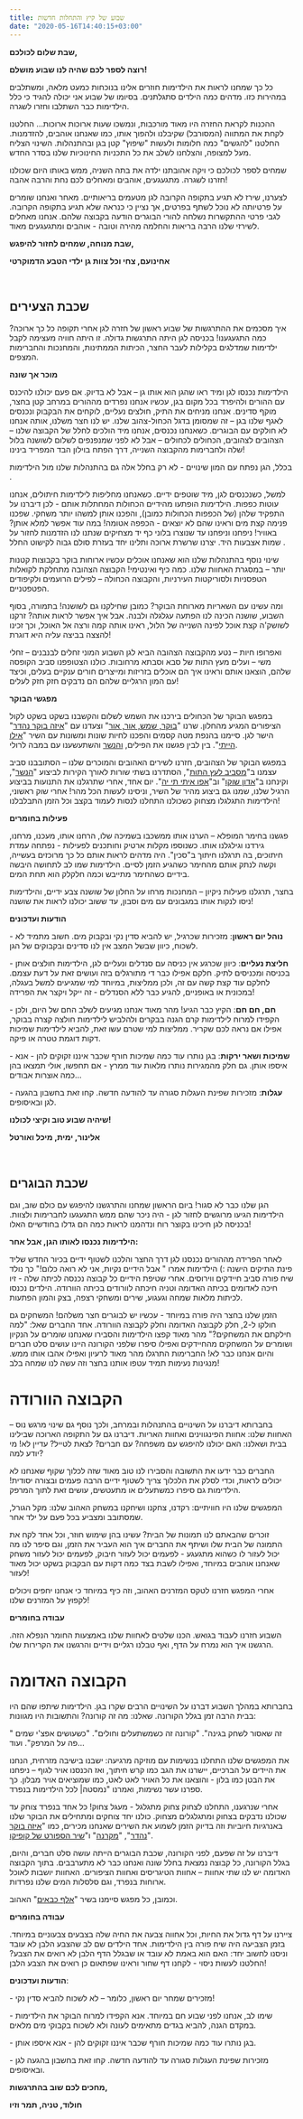 ```yaml
---
title: שבוע של קיץ והתחלות חדשות
date: "2020-05-16T14:40:15+03:00"
---
```


**שבת שלום לכולכם,**

**רוצה לספר לכם שהיה לנו שבוע מושלם!**

כל כך שמחנו לראות את הילדימות חוזרים אלינו בנוכחות כמעט מלאה, ומשתלבים במהירות כזו. מדהים כמה הילדים סתגלתנים. בסיומו של שבוע אני יכולה להגיד כי כלל הילדימות כבר השתלבו וחזרו לשגרה.

ההכנות לקראת החזרה היו מאוד מורכבות, ונמשכו שעות ארוכות ארוכות... החלטנו לקחת את המתווה (המסורבל) שקיבלנו ולהפוך אותו, כמו שאנחנו אוהבים, להזדמנות. החלטנו "להגשים" כמה חלומות ולעשות "שיפוץ" קטן בגן ובהתנהלות. השינוי הצליח מעל למצופה, והצלחנו לשלב את כל התכניות החינוכיות שלנו בסדר החדש.

שמחים לספר לכולכם כי ויקה אהובתנו ילדה את בתה השניה, ממש באותו היום שכולנו חזרנו לשגרה. מתגעגעים, אוהבים ומאחלים לכם נחת והרבה אהבה!

לצערנו, שירז לא תגיע בתקופה הקרובה לגן מטעמים בריאותיים. מאחר ואנחנו שומרים על פרטיותה לא נוכל לשתף בפרטים, אך נציין כי כנראה שלא תגיע בתקופה הקרובה. לגבי פרטי ההתקשרות נשלחה להורי הבוגרים הודעה בקבוצה שלהם. אנחנו מאחלים לשירזי שלנו הרבה בריאות והחלמה מהירה וטובה - אוהבים ומתגעגעים מאוד.

**שבת מנוחה, שמחים לחזור להיפגש,**

**אחינועם, צחי וכל צוות גן ילדי הטבע הדמוקרטי**

**<br/>**

## שכבת הצעירים

איך מסכמים את ההתרגשות של שבוע ראשון של חזרה לגן אחרי תקופה כל כך ארוכה? כמה התגעגענו! בכניסה לגן היתה התרגשות גדולה. זו היתה חוויה מעצימה לקבל ילדימות שמדלגים בקלילות לעבר החצר, הכיתות הממתינות, והמחנכות והחברימות המצפים.

**מוכר אך שונה**

הילדימות נכנסו לגן ומיד ראו שהגן הוא אותו גן – אבל לא בדיוק. אם פעם יכולנו להיכנס עם ההורים ולהיפרד בכל מקום בגן, עכשיו אנחנו נפרדים מההורים במרחב קטן בחצר, מוקף סדינים. אנחנו מניחים את התיק, חולצים נעליים, לוקחים את הבקבוק ונכנסים לאגף שלנו בגן – זה שמסומן בדגל הכחול-צהוב שלנו. יש לנו חצר משלנו, אותה אנחנו לא חולקים עם הבוגרים. כשאנחנו נכנסים, אנחנו מיד הולכים לחלל של הקבוצה שלנו – הצהובים לצהובים, הכחולים לכחולים – אבל לא לפני שמנפנפים לשלום לשושנה בלול שלה ולחברימות מהקבוצה השנייה, דרך הפתח בוילון הבד המפריד בינינו!

בכלל, הגן נפתח עם המון שינויים - לא רק בחלל אלה גם בהתנהלות שלנו מול הילדימות .

למשל, כשנכנסים לגן, מיד שוטפים ידיים. כשאנחנו מחליפות לילדימות חיתולים, אנחנו עוטות כפפות. הילדימות הופתעו מהידיים הכחולות המחתלות אותם - לכן דיברנו על התפקיד שלהן (של הכפפות הכחולות כמובן), והפכנו אותן למשהו יותר משחקי. שפכנו פנימה קצת מים וראינו שהם לא יוצאים - הכפפה אטומה! במה עוד אפשר למלא אותן? באוויר! ניפחנו וניפחנו עד שנוצרו בלוני כף יד מצחיקים שנתנו לנו הזדמנות לחזור על שמות אצבעות היד. יצרנו שרשרת ארוכה ותלינו יחד בעזרת סולם גבוה לקישוט החלל .

שינוי נוסף בהתנהלות שלנו הוא שאנחנו אוכלים עכשיו ארוחות בוקר בקבוצות קטנות יותר – במסגרת האחוות שלנו. כמה כיף ואינטימי! הקבוצה הצהובה מתחלקת לקואלות הטפסניות ולסוריקטות העירניות, והקבוצה הכחולה – לפילים הרועמים ולקיפודים הפטפטניים.

ומה עשינו עם השאריות מארוחת הבוקר? כמובן שחילקנו גם לשושנה! בתמורה, בסוף השבוע, שושנה הכינה לנו הפתעה עגלגלה ולבנה. אבל איך אפשר לראות אותה? זרקנו לשושק'ה קצת אוכל לפינה השנייה של הלול, ראינו אותה קמה ורצה אל האוכל, וכך זכינו להצצה בביצה עליה היא דוגרת!

ואפרופו חיות – נטע מהקבוצה הצהובה הביא לגן השבוע המוני זחלים לבנבנים – זחלי משי – ועלים מעץ התות של סבא וסבתא מרחובות. כולנו הצטופפנו סביב הקופסה שלהם, הוצאנו אותם וראינו איך הם אוכלים בזריזות ומייצרים חורים ענקיים בעלים, וכיצד עם המון הרגליים שלהם הם נדבקים חזק חזק לעלים!

**מפגשי הבוקר**

במפגש הבוקר של הכחולים בירכנו את השמש לשלום והקשבנו בשקט בשקט לקול הציפורים המגיע מהחלון. שרנו "[בוקר, שמש, אור, אור](https://www.youtube.com/watch?v=OP4iF6RYOoE)" וצעדנו עם "[איזה בוקר נהדר](https://www.google.com/search?client=firefox-b-d&q=%D7%90%D7%99%D7%96%D7%94+%D7%91%D7%95%D7%A7%D7%A8+%D7%A0%D7%94%D7%93%D7%A8)" הישר לגן. סיימנו בהנפת מטה קסמים והפכנו לחיות שונות ומשונות עם השיר "[אילו הייתי](https://www.youtube.com/watch?v=DnRCI8aLt_Q&list=RDaM856Z3t_l0&index=1)". בין לבין פגשנו את הפילים, [והנשר](https://www.youtube.com/watch?v=gHIYOUdcfxs&t=9s) והשתעשענו עם במבה לרולי.

במפגש הבוקר של הצהובים, חזרנו לשירים האהובים והמוכרים שלנו – הסתובבנו סביב עצמנו ב"[מסביב לעץ התות](https://www.youtube.com/watch?v=7VpIEdeWKqI)", הסתדרנו בשתי שורות לאורך הקירות לביצוע "[הנשר](https://www.youtube.com/watch?v=gHIYOUdcfxs&t=9s)", וקינחנו ב"[אדון שוקו](https://www.youtube.com/watch?v=4Ij1CaPrQio)" וב"[אפו איתי תי יה](https://www.youtube.com/watch?v=6Wt-J3AiLag)". יום אחד, אחרי שתרגלנו את התנועות בביצוע הרגיל שלנו, שמנו גם ביצוע מהיר של השיר, וניסינו לעשות הכל מהר! אחרי שוק ראשוני, הילדימות התגלגלו מצחוק כשכולנו התחלנו לנסות לעמוד בקצב וכל הזמן התבלבלנו!

**פעילות בחומרים**

פגשנו בחימר המופלא – הערנו אותו ממשכבו בשמיכה שלו, הרחנו אותו, מעכנו, מרחנו, גירדנו וגילגלנו אותו. כשנוספו מקלות ארטיק וחותכנים לפעילות - נפתחה עמדת חיתוכים, בה תרגלנו חיתוך ב"סכין". היה מדהים לראות אותם כל כך מרוכזים בעשייה, וקשה לנתק אותם מהחימר כשהגיע הזמן לסיים. הילדימות שמו לב לתחושה היבשה בידיים כשהחימר מתייבש וכמה חלקלק הוא תחת המים.

בחצר, תרגלנו פעילות ניקיון – המחנכות מרחו על החלון של שושנה צבע ידיים, והילדימות ניסו לנקות אותו במגבונים עם מים וסבון, עד ששוב יכולנו לראות את שושנה!

**הודעות ועדכונים**

\- **נוהל יום ראשון**: מזכירות שכרגיל, יש להביא סדין נקי ובקבוק מים. חשוב מתמיד לא לשכוח, כיוון שבשל המצב אין לנו סדינים ובקבוקים של הגן.

\- **חליצת נעליים**: כיוון שכרגע אין כניסה עם סנדלים ונעליים לגן, הילדימות חולצים אותן בכניסה ומכניסים לתיק. חלקם אפילו כבר די מתורגלים בזה ועושים זאת על דעת עצמם. לחלקם עוד קצת קשה עם זה, ולכן ממליצות, במיוחד למי שמגיעים למשל בעגלה, במכונית או באופניים, להגיע כבר ללא הסנדלים - זה ייקל ויקצר את הפרידה!

\- **חם, חם חם**: הקיץ כבר הגיע! מהר מאוד אנחנו מגיעים לשלב החם של היום, ולכן הקפידו למרוח לילדימות קרם הגנה בבקרים ולהלביש לילדימות חולצה קצרה בבוקר, אפילו אם נראה לכם שקריר. ממליצות למי שטרם עשו זאת, להביא לילדימות שמיכות דקות דוגמת טטרה או פיקה.

\- **שמיכות ושאר ירקות**: בגן נותרו עוד כמה שמיכות חורף שכבר איננו זקוקים להן - אנא איספו אותן. גם חלק מהמגירות נותרו מלאות עוד ממרץ - אם תחפשו, אולי תמצאו בהן כמה אוצרות אבודים…

\- **עגלות**: מזכירות שפינת העגלות סגורה עד להודעה חדשה. קחו זאת בחשבון בהגעה לגן ובאיסופים.

**שיהיה שבוע טוב וקיצי לכולנו!**

**אלינור, ימית, מיכל ואורטל**

**<br/>**

## שכבת הבוגרים

הגן שלנו כבר לא סגור! ביום הראשון שמחנו והתרגשנו להיפגש עם כולם שוב, וגם הילדימות הגיעו מרוגשים לחזור לגן - היה ניכר שהם ממש התגעגעו לחברימות ולצוות. בכניסה לגן חיכינו בקוצר רוח ונדהמנו לראות כמה הם גדלו בחודשיים האלו!

**הילדימות נכנסו לאותו הגן, אבל אחר:**

לאחר הפרידה מההורים נכנסנו לגן דרך החצר והלכנו לשטוף ידיים בכיור החדש שליד פינת התיקים הישנה :) הילדימות אמרו " אבל הידיים נקיות, אני לא רואה כלום!" כך נולד שיח פורה סביב חיידקים ווירוסים. אחרי שטיפת הידיים כל קבוצה נכנסה לכיתה שלה - זיו חיכה לאדומים בכיתה האדומה וטניה חיכתה לוורודים בכיתה הוורודה. הילדים נכנסו לכיתות מלאות שמחה וגעגוע, שירים ומשחקי רצפה, בצק והמון הפתעות.

הזמן שלנו בחצר היה פורה במיוחד - עכשיו יש לבוגרים חצר משלהם! המשחקים גם חולקו ל-2, חלק לקבוצה האדומה וחלק לקבוצה הוורודה. אחד החברים שאל: "למה חילקתם את המשחקים?" מהר מאוד קפצו הילדימות והסבירו שאנחנו שומרים על הנקיון ושומרים על המשחקים מהחיידקים ואפילו סיפרו שלפני הקורונה היינו עושים סלט חברים והיום אנחנו כבר לא! החברימות התרגלו מהר מאוד לרעיון ואפילו אהבו אותו ממש. מנגינות נעימות תמיד עטפו אותנו בחצר וזה עשה לנו שמחה בלב!

# הקבוצה הוורודה

בחברותא דיברנו על השינויים בהתנהלות ובמרחב, ולכך נוסף גם שינוי מרגש נוס – האחוות שלנו: אחוות הפינגווינים ואחוות האריות. דיברנו גם על התקופה הארוכה שבילינו בבית ושאלנו: האם יכולנו להיפגש עם משפחה? עם חברים? לצאת לטייל? עדיין לא! מי יודע למה?

החברים כבר ידעו את התשובה והסבירו לנו טוב מאוד שזה לכלוך שקוף שאנחנו לא יכולים לראות, וכדי לסלק את הלכלוך צריך לשטוף ידיים הרבה פעמים ובצורה יסודית! הילדימות גם סיפרו כמשתעלים או מתעטשים, עושים זאת לתוך המרפק.

המפגשים שלנו היו חוויתיים: רקדנו, צחקנו ושיחקנו במשחק האהוב שלנו: מקל הגורל, שמסתובב ומצביע בכל פעם על ילד אחר.

זוכרים שהבאתם לנו תמונות של הבית? עשינו בהן שימוש חוזר, וכל אחד לקח את התמונה של הבית שלו ושיתף את החברים איך הוא העביר את הזמן, וגם סיפר לנו מה יכול לעזור לו כשהוא מתגעגע - לפעמים יכול לעזור חיבוק, לפעמים יכול לעזור משחק שאנחנו אוהבים במיוחד, ואפילו לשבת בצד כמה דקות עם הבקבוק בשקט יכול מאוד לעזור!

אחרי המפגש חזרנו לטקס המזרנים האהוב, וזה כיף במיוחד כי אנחנו יחפים ויכולים לקפוץ על המזרנים שלנו!

**עבודה בחומרים**

השבוע חזרנו לעבוד בגואש. הכנו שלטים לאחוות שלנו באמצעות החומר הנפלא הזה. הרגשנו איך הוא נמרח על הדף, ואף טבלנו רגליים וידיים והרגשנו את הקרירות שלו.

# הקבוצה האדומה

בחברותא במהלך השבוע דברנו על השינויים הרבים שקרו בגן. הילדימות שיתפו שהם היו בבית הרבה זמן בגלל הקורונה. שאלנו: מה זה קורונה? והתשובות היו מגוונות:

" זה שאסור לשחק בגינה". "קורונה זה כשמשתעלים וחולים". "כשעושים אפצ'י שמים פה על המרפק". ועוד...

את המפגשים שלנו התחלנו בנשימות עם מוזיקה מרגיעה: ישבנו בישיבה מזרחית, הנחנו את היידים על הברכיים, יישרנו את הגב כמו קרש חיתוך, ואז הכנסנו אויר לגוף – ניפחנו את הבטן כמו בלון - והוצאנו את כל האויר לאט לאט, כמו שמוציאים אויר מבלון. כך ספרנו עשר נשימות, ואמרנו "נמסטה| לכל הילדימות בנפרד.

אחרי שנרגענו, התחלנו לצחוק צחוק מתגלגל - מעגל צחוק! כל אחד בנפרד צוחק עד שכולנו נדבקים בצחוק ומתגלגלים מצחוק. כולנו יחד צוחקים ומתחילים את הבוקר שלנו באנרגיות חיוביות וזה בדיוק הזמן לשמוע את השירים שאנחנו מכירים, כמו "[איזה בוקר נהדר](https://www.youtube.com/watch?v=-7sRSc29WaQ)", "[מקרנה](https://www.youtube.com/watch?v=uZW4vbIstoo)" ו"[שיר הספורט של קופיקו](https://www.youtube.com/watch?v=zU2aJU0EP_s)".

דיברנו על זה שפעם, לפני הקורונה, שכבת הבוגרים הייתה עושה סלט חברים, והיום, בגלל הקורונה, כל קבוצה נמצאת בחלל שונה ואנחנו כבר לא מתערבבים. בתוך הקבוצה האדומה יש לנו שתי אחוות – אחוות הטיגריסים ואחוות הציפורים. האחוות יושבות לאוכל ארוחות בנפרד, וגם סלסלות המים שלנו נפרדות.

וכמובן, כל מפגש סיימנו בשיר "[אלף כבאים](https://www.youtube.com/watch?v=2dgOhxgFios)" האהוב.

**עבודה בחומרים**

ציירנו על דף גדול את החיות, וכל אחווה צבעה את החיה שלה בצבעים צבעוניים במיוחד. בזמן הצביעה היה שיח פורה בין הילדימות. אחד הילדים שם לב שהצבע הלבן לא עובד וניסנו לחשוב יחד: האם הוא באמת לא עובד או שבגלל הדף הלבן לא רואים את הצבע? החלטנו לעשות ניסוי - לקחנו דף שחור וראינו שפתאום כן רואים את הצבע הלבן!

**הודעות ועדכונים**:

\- מזכירים שמחר יום ראשון, כלומר – לא לשכוח להביא סדין נקי!

\- שימו לב, אנחנו לפני שבוע חם במיוחד. אנא הקפידו למרוח הבוקר את הילדימות במקדם הגנה, להביא בגדים מתאימים לעונה ולא לשכוח בקבוקי מים מלאים.

\- בגן נותרו עוד כמה שמיכות חורף שכבר איננו זקוקים להן - אנא איספו אותן.

\- מזכירות שפינת העגלות סגורה עד להודעה חדשה. קחו זאת בחשבון בהגעה לגן ובאיסופים.

**מחכים לכם שוב בהתרגשות,**

**חולוד, טניה, תמר וזיו**
